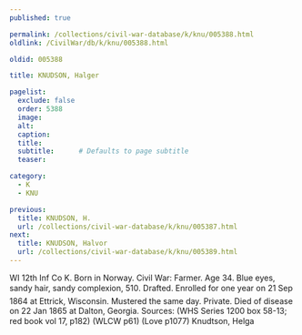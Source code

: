 ```yaml
---
published: true

permalink: /collections/civil-war-database/k/knu/005388.html
oldlink: /CivilWar/db/k/knu/005388.html

oldid: 005388

title: KNUDSON, Halger

pagelist:
  exclude: false
  order: 5388
  image: 
  alt:
  caption:
  title:
  subtitle:      # Defaults to page subtitle
  teaser:

category: 
  - K 
  - KNU

previous:
  title: KNUDSON, H.
  url: /collections/civil-war-database/k/knu/005387.html  
next:
  title: KNUDSON, Halvor
  url: /collections/civil-war-database/k/knu/005389.html   
---
```

WI 12th Inf Co K. Born in Norway. Civil War: Farmer. Age 34. Blue eyes, sandy hair, sandy complexion, 5&#146;10&#148;. Drafted. Enrolled for one year on 21 Sep 1864 at Ettrick, Wisconsin. Mustered the same day. Private. Died of disease on 22 Jan 1865 at Dalton, Georgia. Sources: (WHS Series 1200 box 58-13; red book vol 17, p182) (WLCW p61) (Love p1077) &#147;Knudtson, Helga&#148;